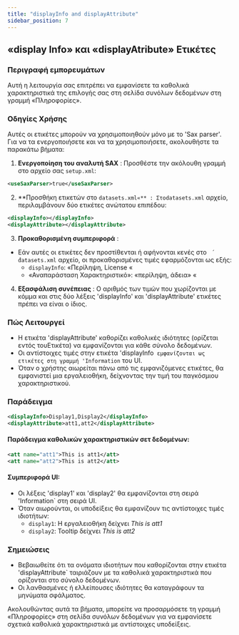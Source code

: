 ```yaml
---
title: "displayInfo and displayAttribute"
sidebar_position: 7
---
```

## «display Info» και «displayAtribute» Ετικέτες

### Περιγραφή εμπορευμάτων
Αυτή η λειτουργία σας επιτρέπει να εμφανίσετε τα καθολικά χαρακτηριστικά της επιλογής σας στη σελίδα συνόλων δεδομένων στη γραμμή «Πληροφορίες».

### Οδηγίες Χρήσης
Αυτές οι ετικέτες μπορούν να χρησιμοποιηθούν μόνο με το 'Sax parser'. Για να τα ενεργοποιήσετε και να τα χρησιμοποιήσετε, ακολουθήστε τα παρακάτω βήματα:

1.  **Ενεργοποίηση του αναλυτή SAX** :
Προσθέστε την ακόλουθη γραμμή στο αρχείο σας `setup.xml`:
   ```xml
   <useSaxParser>true</useSaxParser>
   ```

2.  **Προσθήκη ετικετών στο `datasets.xml«** :
Στοdatasets.xml` αρχείο, περιλαμβάνουν δύο ετικέτες ανώτατου επιπέδου:
   ```xml
   <displayInfo></displayInfo>
   <displayAttribute></displayAttribute>
   ```

3.  **Προκαθορισμένη συμπεριφορά** :
   - Εάν αυτές οι ετικέτες δεν προστίθενται ή αφήνονται κενές στο ` ́datasets.xml` αρχείο, οι προκαθορισμένες τιμές εφαρμόζονται ως εξής:
     - `displayInfo`: «Περίληψη, License «
     - «Αναπαράσταση Χαρακτηριστικό»: «περίληψη, άδεια» «

4.  **Εξασφάλιση συνέπειας** :
Ο αριθμός των τιμών που χωρίζονται με κόμμα και στις δύο λέξεις 'displayInfo' και 'displayAttribute' ετικέτες πρέπει να είναι ο ίδιος.

### Πώς Λειτουργεί
- Η ετικέτα 'displayAttribute' καθορίζει καθολικές ιδιότητες (ορίζεται εντός του<addAttributes>Ετικέτα) να εμφανίζονται για κάθε σύνολο δεδομένων.
- Οι αντίστοιχες τιμές στην ετικέτα 'displayInfo` εμφανίζονται ως ετικέτες στη γραμμή 'Information` του UI.
- Όταν ο χρήστης αιωρείται πάνω από τις εμφανιζόμενες ετικέτες, θα εμφανιστεί μια εργαλειοθήκη, δείχνοντας την τιμή του παγκόσμιου χαρακτηριστικού.

### Παράδειγμα
```xml
<displayInfo>Display1,Display2</displayInfo>
<displayAttribute>att1,att2</displayAttribute>
```

#### Παράδειγμα καθολικών χαρακτηριστικών σετ δεδομένων:
```xml
<att name="att1">This is att1</att>
<att name="att2">This is att2</att>
```

#### Συμπεριφορά UI:
- Οι λέξεις 'display1' και 'display2' θα εμφανίζονται στη σειρά 'Information` στη σειρά UI.
- Όταν αιωρούνται, οι υποδείξεις θα εμφανίζουν τις αντίστοιχες τιμές ιδιοτήτων:
  - `display1`: Η εργαλειοθήκη δείχνει _This is att1_
  - `display2`: Tooltip δείχνει _This is att2_

### Σημειώσεις
- Βεβαιωθείτε ότι τα ονόματα ιδιοτήτων που καθορίζονται στην ετικέτα 'displayAttribute` ταιριάζουν με τα καθολικά χαρακτηριστικά που ορίζονται στο σύνολο δεδομένων.
- Οι λανθασμένες ή ελλείπουσες ιδιότητες θα καταγράφουν τα μηνύματα σφάλματος.

Ακολουθώντας αυτά τα βήματα, μπορείτε να προσαρμόσετε τη γραμμή «Πληροφορίες» στη σελίδα συνόλων δεδομένων για να εμφανίσετε σχετικά καθολικά χαρακτηριστικά με αντίστοιχες υποδείξεις.

